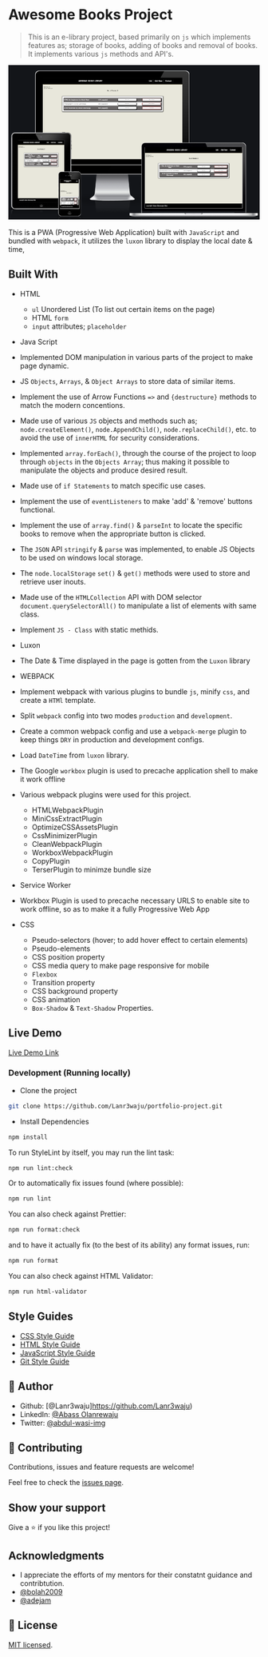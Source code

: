 # Awesome Books Project

> This is an e-library project, based primarily on `js` which implements features as; storage of books, adding of books and removal of books. It implements various `js` methods and API's.

![screenshot](./src/img/awesome-books.png)

This is a PWA (Progressive Web Application) built with `JavaScript` and bundled with `webpack`, it utilizes the `luxon` library to display the local date & time,

## Built With

- HTML

  - `ul` Unordered List (To list out certain items on the page)
  - HTML `form`
  - `input` attributes; `placeholder`

- Java Script
- Implemented DOM manipulation in various parts of the project to make page dynamic.
- JS `Objects`, `Arrays`, & `Object Arrays` to store data of similar items.
- Implement the use of Arrow Functions `=>` and `{destructure}` methods to match the modern concentions.
- Made use of various `JS` objects and methods such as; `node.createElement()`, `node.AppendChild()`, `node.replaceChild()`, etc. to avoid the use of `innerHTML` for security considerations.
- Implemented `array.forEach()`, through the course of the project to loop through `objects` in the `Objects Array`; thus making it possible to manipulate the objects and produce desired result.
- Made use of `if Statements` to match specific use cases.
- Implement the use of `eventListeners` to make 'add' & 'remove' buttons functional.
- Implement the use of `array.find()` & `parseInt` to locate the specific books to remove when the appropriate button is clicked.
- The `JSON` API `stringify` & `parse` was implemented, to enable JS Objects to be used on windows local storage.
- The `node.localStorage` `set()` & `get()` methods were used to store and retrieve user inouts.
- Made use of the `HTMLCollection` API with DOM selector `document.querySelectorAll()` to manipulate a list of elements with same class.
- Implement `JS - Class` with static methids.

- Luxon
- The Date & Time displayed in the page is gotten from the `Luxon` library

- WEBPACK
- Implement webpack with various plugins to bundle `js`, minify `css`, and create a `HTMl` template.
- Split `webpack` config into two modes `production` and `development`.
- Create a common webpack config and use a `webpack-merge` plugin to keep things `DRY` in production and development configs.
- Load `DateTime` from `luxon` library.
- The Google `workbox` plugin is used to precache application shell to make it work offline
- Various webpack plugins were used for this project.

  - HTMLWebpackPlugin
  - MiniCssExtractPlugin
  - OptimizeCSSAssetsPlugin
  - CssMinimizerPlugin
  - CleanWebpackPlugin
  - WorkboxWebpackPlugin
  - CopyPlugin
  - TerserPlugin to minimze bundle size

- Service Worker
- Workbox Plugin is used to precache necessary URLS to enable site to work offline, so as to make it a fully Progressive Web App

- CSS
  - Pseudo-selectors (hover; to add hover effect to certain elements)
  - Pseudo-elements
  - CSS position property
  - CSS media query to make page responsive for mobile
  - `Flexbox`
  - Transition property
  - CSS background property
  - CSS animation
  - `Box-Shadow` & `Text-Shadow` Properties.

## Live Demo

[Live Demo Link](https://e-bookstore-pwa.netlify.app/)

### Development (Running locally)

- Clone the project

```bash
git clone https://github.com/Lanr3waju/portfolio-project.git
```

- Install Dependencies

```bash
npm install
```

To run StyleLint by itself, you may run the lint task:

```bash
npm run lint:check
```

Or to automatically fix issues found (where possible):

```bash
npm run lint
```

You can also check against Prettier:

```bash
npm run format:check
```

and to have it actually fix (to the best of its ability) any format issues, run:

```bash
npm run format
```

You can also check against HTML Validator:

```bash
npm run html-validator
```

## Style Guides

- [CSS Style Guide](http://udacity.github.io/frontend-nanodegree-styleguide/css.html)
- [HTML Style Guide](http://udacity.github.io/frontend-nanodegree-styleguide/index.html)
- [JavaScript Style Guide](http://udacity.github.io/frontend-nanodegree-styleguide/javascript.html)
- [Git Style Guide](https://udacity.github.io/git-styleguide/)

## 👤 Author

- Github: [@Lanr3waju]<https://github.com/Lanr3waju>)
- LinkedIn: [@Abass Olanrewaju](https://www.linkedin.com/in/abass-olanrewaju-abdul-wasi-53883422a/)
- Twitter: [@abdul-wasi-img](https://twitter.com/abdul_wasi_img)

## 🤝 Contributing

Contributions, issues and feature requests are welcome!

Feel free to check the [issues page](../../issues).

## Show your support

Give a ⭐️ if you like this project!

## Acknowledgments

- I appreciate the efforts of my mentors for their constatnt guidance and contribtution.
- [@bolah2009](http://github.com/bolah2009)
- [@adejam](https://github.com/adejam)

## 📝 License

[MIT licensed](./LICENSE).
